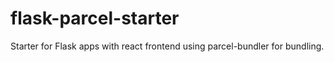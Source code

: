 # flask-parcel-starter
Starter for Flask apps with react frontend using parcel-bundler for bundling.
